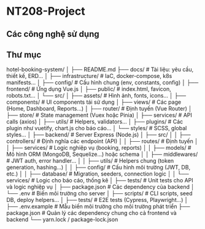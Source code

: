 # NT208-Project
## Các công nghệ sử dụng
## Thư mục
hotel-booking-system/
│
├── README.md
├── docs/                     # Tài liệu: yêu cầu, thiết kế, ERD…
│
├── infrastructure/           # IaC, docker-compose, k8s manifests…
│
├── config/                   # Cấu hình chung (env, constants, config)
│
├── frontend/                 # Ứng dụng Vue.js
│   ├── public/               # index.html, favicon, robots.txt…
│   └── src/
│       ├── assets/           # Hình ảnh, fonts, icons…
│       ├── components/       # UI components tái sử dụng
│       ├── views/            # Các page (Home, Dashboard, Reports…)
│       ├── router/           # Định tuyến (Vue Router)
│       ├── store/            # State management (Vuex hoặc Pinia)
│       ├── services/         # API calls (axios)
│       ├── utils/            # Helpers, validators…
│       ├── plugins/          # Các plugin như vuetify, chart.js cho báo cáo…
│       └── styles/           # SCSS, global styles…
│
├── backend/                  # Server Express (Node.js)
│   ├── src/
│   │   ├── controllers/      # Định nghĩa các endpoint (API)
│   │   ├── routes/           # Định tuyến
│   │   ├── services/         # Logic nghiệp vụ (booking, reports)
│   │   ├── models/           # Mô hình ORM (MongoDB, Sequelize…) hoặc schema
│   │   ├── middlewares/      # JWT auth, error handler…
│   │   ├── utils/            # Helpers chung (token generation, hashing…)
│   │   ├── config/           # Cấu hình môi trường (JWT, DB, etc.)
│   │   ├── database/         # Migration, seeders, connection logic
│   │   └── services/         # Logic cho báo cáo, thống kê
│   ├── tests/                # Unit tests cho API và logic nghiệp vụ
│   ├── package.json          # Các dependency của backend
│   └── .env                  # Biến môi trường cho server
│
├── scripts/                  # CLI scripts, seed DB, deploy helpers…
│
├── tests/                    # E2E tests (Cypress, Playwright…)
│
├── .env.example              # Mẫu biến môi trường cho môi trường phát triển
├── package.json              # Quản lý các dependency chung cho cả frontend và backend
└── yarn.lock / package-lock.json
